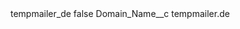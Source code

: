 <?xml version="1.0" encoding="UTF-8"?>
<CustomMetadata xmlns="http://soap.sforce.com/2006/04/metadata" xmlns:xsi="http://www.w3.org/2001/XMLSchema-instance" xmlns:xsd="http://www.w3.org/2001/XMLSchema">
    <label>tempmailer_de</label>
    <protected>false</protected>
    <values>
        <field>Domain_Name__c</field>
        <value xsi:type="xsd:string">tempmailer.de</value>
    </values>
</CustomMetadata>
